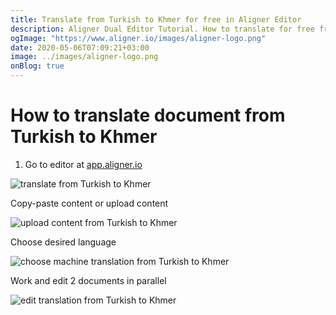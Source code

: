 ```yaml
---
title: Translate from Turkish to Khmer for free in Aligner Editor
description: Aligner Dual Editor Tutorial. How to translate for free from Turkish to Khmer. Aligner is multilingual document management platform. 
ogImage: "https://www.aligner.io/images/aligner-logo.png"
date: 2020-05-06T07:09:21+03:00
image: ../images/aligner-logo.png
onBlog: true
---
```


# How to translate document from Turkish to Khmer

1. Go to editor at [app.aligner.io](https://app.aligner.io "Aligner App web page")

![translate from Turkish to Khmer](../aligner-blank-editor.png "translate from Turkish to Khmer")

Copy-paste content or upload content

![upload content from Turkish to Khmer](../aligner-uploaded-document.png "upload content from Turkish to Khmer")

Choose desired language

![choose machine translation from Turkish to Khmer](../aligner-language-dropdown.png "choose machine translation from Turkish to Khmer")

Work and edit 2 documents in parallel

![edit translation from Turkish to Khmer](../aligner-double-sitded-editor.png "edit translation from Turkish to Khmer")

